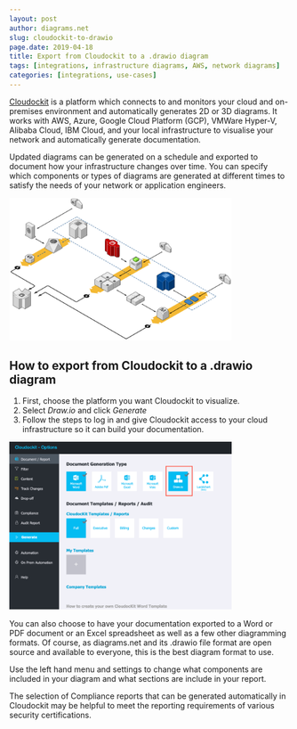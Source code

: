 ```yaml
---
layout: post
author: diagrams.net
slug: cloudockit-to-drawio
page.date: 2019-04-18
title: Export from Cloudockit to a .drawio diagram
tags: [integrations, infrastructure diagrams, AWS, network diagrams]
categories: [integrations, use-cases]
---
```


[Cloudockit](https://www.cloudockit.com) is a platform which connects to and monitors your cloud and on-premises environment and automatically generates 2D or 3D diagrams. It works with AWS, Azure, Google Cloud Platform (GCP), VMWare Hyper-V, Alibaba Cloud, IBM Cloud, and your local infrastructure to visualise your network and automatically generate documentation.

Updated diagrams can be generated on a schedule and exported to document how your infrastructure changes over time. You can specify which components or types of diagrams are generated at different times to satisfy the needs of your network or application engineers.

<img src="/assets/img/blog/aws-infrastructure-diagram-example.png" width="400" alt="A basic AWS diagram in 3D">

## How to export from Cloudockit to a .drawio diagram

1. First, choose the platform you want Cloudockit to visualize.
2. Select _Draw.io_ and click _Generate_
3. Follow the steps to log in and give Cloudockit access to your cloud infrastructure so it can build your documentation.

<img src="/assets/img/blog/cloudockit-to-drawio-options.png" width="400" alt="Export from Cloudockit to a .drawio file">

You can also choose to have your documentation exported to a Word or PDF document or an Excel spreadsheet as well as a few other diagramming formats. Of course, as diagrams.net and its .drawio file format are open source and available to everyone, this is the best diagram format to use.

Use the left hand menu and settings to change what components are included in your diagram and what sections are include in your report.

The selection of Compliance reports that can be generated automatically in Cloudockit may be helpful to meet the reporting requirements of various security certifications.
